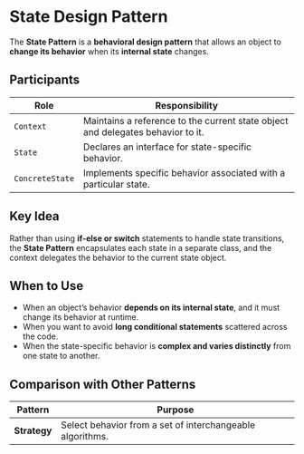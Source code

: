 # State Design Pattern

The **State Pattern** is a **behavioral design pattern** that allows an object to **change its behavior** when its **internal state** changes.

## Participants

| Role           | Responsibility                                                                 |
|----------------|----------------------------------------------------------------------------------|
| `Context`      | Maintains a reference to the current state object and delegates behavior to it. |
| `State`        | Declares an interface for state-specific behavior.                              |
| `ConcreteState`| Implements specific behavior associated with a particular state.                |

## Key Idea

Rather than using **if-else or switch** statements to handle state transitions, the **State Pattern** encapsulates each state in a separate class, and the context delegates the behavior to the current state object.

## When to Use

- When an object’s behavior **depends on its internal state**, and it must change its behavior at runtime.
- When you want to avoid **long conditional statements** scattered across the code.
- When the state-specific behavior is **complex and varies distinctly** from one state to another.

## Comparison with Other Patterns

| Pattern      | Purpose                                                 |
|--------------|---------------------------------------------------------|
| **Strategy** | Select behavior from a set of interchangeable algorithms. |
